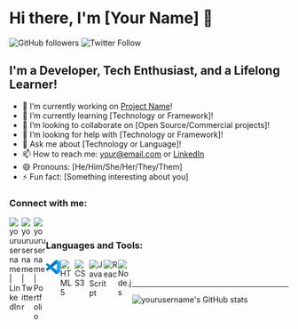 # Hi there, I'm [Your Name] 👋

![GitHub followers](https://img.shields.io/github/followers/Manjakang?label=Follow&style=social)
![Twitter Follow](https://img.shields.io/twitter/follow/Manjakang?label=Follow&style=social)

## I'm a Developer, Tech Enthusiast, and a Lifelong Learner!

- 🔭 I’m currently working on [Project Name](https://github.com/yourusername/project)!
- 🌱 I’m currently learning [Technology or Framework]!
- 👯 I’m looking to collaborate on [Open Source/Commercial projects]!
- 🤔 I’m looking for help with [Technology or Framework]!
- 💬 Ask me about [Technology or Language]!
- 📫 How to reach me: [your@email.com](mailto:your@email.com) or [LinkedIn](https://www.linkedin.com/in/yourusername/)
- 😄 Pronouns: [He/Him/She/Her/They/Them]
- ⚡ Fun fact: [Something interesting about you]

### Connect with me:

[<img align="left" alt="yourusername | LinkedIn" width="22px" src="https://cdn.jsdelivr.net/npm/simple-icons@v3/icons/linkedin.svg" />](https://www.linkedin.com/in/yourusername/)
[<img align="left" alt="yourusername | Twitter" width="22px" src="https://cdn.jsdelivr.net/npm/simple-icons@v3/icons/twitter.svg" />](https://twitter.com/yourusername)
[<img align="left" alt="yourusername | Portfolio" width="22px" src="https://cdn.jsdelivr.net/npm/simple-icons@v3/icons/globe.svg" />](https://yourusername.github.io/)

<br />

### Languages and Tools:

<img align="left" alt="Visual Studio Code" width="26px" src="https://raw.githubusercontent.com/github/explore/80688e429a7d4ef2fca1e82350fe8e3517d3494d/topics/visual-studio-code/visual-studio-code.png" />
<img align="left" alt="HTML5" width="26px" src="https://cdn.jsdelivr.net/npm/simple-icons@v3/icons/html5.svg" />
<img align="left" alt="CSS3" width="26px" src="https://cdn.jsdelivr.net/npm/simple-icons@v3/icons/css3.svg" />
<img align="left" alt="JavaScript" width="26px" src="https://cdn.jsdelivr.net/npm/simple-icons@v3/icons/javascript.svg" />
<img align="left" alt="React" width="26px" src="https://cdn.jsdelivr.net/npm/simple-icons@v3/icons/react.svg" />
<img align="left" alt="Node.js" width="26px" src="https://cdn.jsdelivr.net/npm/simple-icons@v3/icons/node-dot-js.svg" />
<!-- Add more languages and tools you are familiar with -->

<br />
<br />

---
<!-- This section generates your GitHub stats -->
![yourusername's GitHub stats](https://github-readme-stats.vercel.app/api?username=Manjakang&show_icons=true&theme=tokyonight)

<!--
**yourusername/yourusername** is a ✨ _special_ ✨ repository because its `README.md` (this file) appears on your GitHub profile.
You can click the Preview link to take a look at your changes.
-->
